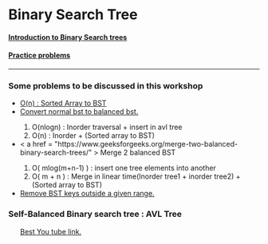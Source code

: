 # Binary Search Tree

#### <a href = "http://sleepincode.blogspot.com/2017/06/all-about-binary-search-trees.html" > Introduction to Binary Search trees </a> 
#### <a href = "https://www.geeksforgeeks.org/binary-search-tree-data-structure/"> Practice problems </a>
<hr>
<h3> Some problems to be discussed in this workshop </h3>
<ul>
  <li><a href=  "https://www.interviewbit.com/problems/sorted-array-to-balanced-bst/" > O(n) : Sorted Array to BST </a> </li>
  <li> <a href = "https://www.geeksforgeeks.org/convert-normal-bst-balanced-bst/" > Convert normal bst to balanced bst.</a> </li>
    <ol> 
      <li> O(nlogn) : Inorder traversal + insert in avl tree </li>
      <li> O(n) : Inorder + (Sorted array to BST) </li>
    </ol>
  <li> < a href = "https://www.geeksforgeeks.org/merge-two-balanced-binary-search-trees/" > Merge 2 balanced BST </a> </li>
   <ol>
      <li> O( mlog(m+n-1) ) : insert one tree elements into another </li>
      <li> O( m + n ) : Merge in linear time(Inorder tree1 + inorder tree2) + (Sorted array to BST) </li>
    </ol>
    <li> <a href = "https://www.geeksforgeeks.org/remove-bst-keys-outside-the-given-range/"> Remove BST keys outside a given range.  </a> </li>
</ul>

<h3> Self-Balanced Binary search tree : AVL Tree </h3>
<ul> <a href = "https://www.youtube.com/watch?v=rbg7Qf8GkQ4" > Best You tube link. </a> </ul>
